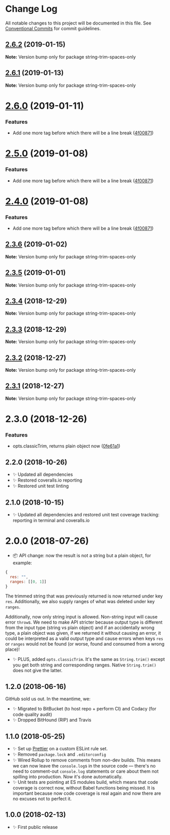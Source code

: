 # Change Log

All notable changes to this project will be documented in this file.
See [Conventional Commits](https://conventionalcommits.org) for commit guidelines.

## [2.6.2](https://bitbucket.org/codsen/codsen/src/master/packages/string-trim-spaces-only/compare/string-trim-spaces-only@2.6.1...string-trim-spaces-only@2.6.2) (2019-01-15)

**Note:** Version bump only for package string-trim-spaces-only





## [2.6.1](https://bitbucket.org/codsen/codsen/src/master/packages/string-trim-spaces-only/compare/string-trim-spaces-only@2.6.0...string-trim-spaces-only@2.6.1) (2019-01-13)

**Note:** Version bump only for package string-trim-spaces-only





# [2.6.0](https://bitbucket.org/codsen/codsen/src/master/packages/string-trim-spaces-only/compare/string-trim-spaces-only@2.3.6...string-trim-spaces-only@2.6.0) (2019-01-11)

### Features

- Add one more tag before which there will be a line break ([4f00871](https://bitbucket.org/codsen/codsen/src/master/packages/string-trim-spaces-only/commits/4f00871))

# [2.5.0](https://bitbucket.org/codsen/codsen/src/master/packages/string-trim-spaces-only/compare/string-trim-spaces-only@2.3.6...string-trim-spaces-only@2.5.0) (2019-01-08)

### Features

- Add one more tag before which there will be a line break ([4f00871](https://bitbucket.org/codsen/codsen/src/master/packages/string-trim-spaces-only/commits/4f00871))

# [2.4.0](https://bitbucket.org/codsen/codsen/src/master/packages/string-trim-spaces-only/compare/string-trim-spaces-only@2.3.6...string-trim-spaces-only@2.4.0) (2019-01-08)

### Features

- Add one more tag before which there will be a line break ([4f00871](https://bitbucket.org/codsen/codsen/src/master/packages/string-trim-spaces-only/commits/4f00871))

## [2.3.6](https://bitbucket.org/codsen/codsen/src/master/packages/string-trim-spaces-only/compare/string-trim-spaces-only@2.3.5...string-trim-spaces-only@2.3.6) (2019-01-02)

**Note:** Version bump only for package string-trim-spaces-only

## [2.3.5](https://bitbucket.org/codsen/codsen/src/master/packages/string-trim-spaces-only/compare/string-trim-spaces-only@2.3.4...string-trim-spaces-only@2.3.5) (2019-01-01)

**Note:** Version bump only for package string-trim-spaces-only

## [2.3.4](https://bitbucket.org/codsen/codsen/src/master/packages/string-trim-spaces-only/compare/string-trim-spaces-only@2.3.3...string-trim-spaces-only@2.3.4) (2018-12-29)

**Note:** Version bump only for package string-trim-spaces-only

## [2.3.3](https://bitbucket.org/codsen/codsen/src/master/packages/string-trim-spaces-only/compare/string-trim-spaces-only@2.3.2...string-trim-spaces-only@2.3.3) (2018-12-29)

**Note:** Version bump only for package string-trim-spaces-only

## [2.3.2](https://bitbucket.org/codsen/codsen/src/master/packages/string-trim-spaces-only/compare/string-trim-spaces-only@2.3.1...string-trim-spaces-only@2.3.2) (2018-12-27)

**Note:** Version bump only for package string-trim-spaces-only

## [2.3.1](https://bitbucket.org/codsen/codsen/src/master/packages/string-trim-spaces-only/compare/string-trim-spaces-only@2.3.0...string-trim-spaces-only@2.3.1) (2018-12-27)

**Note:** Version bump only for package string-trim-spaces-only

# 2.3.0 (2018-12-26)

### Features

- opts.classicTrim, returns plain object now ([0fe61a1](https://bitbucket.org/codsen/codsen/src/master/packages/string-trim-spaces-only/commits/0fe61a1))

## 2.2.0 (2018-10-26)

- ✨ Updated all dependencies
- ✨ Restored coveralls.io reporting
- ✨ Restored unit test linting

## 2.1.0 (2018-10-15)

- ✨ Updated all dependencies and restored unit test coverage tracking: reporting in terminal and coveralls.io

# 2.0.0 (2018-07-26)

- 📦 API change: now the result is not a string but a plain object, for example:

```js
{
  res: "",
  ranges: [[0, 1]]
}
```

The trimmed string that was previously returned is now returned under key `res`.
Additionally, we also supply ranges of what was deleted under key `ranges`.

Additionally, now only string input is allowed. Non-string input will cause error `throw`s. We need to make API stricter because output type is different from the input type (string vs plain object) and if an accidentally wrong type, a plain object was given, if we returned it without causing an error, it could be interpreted as a valid output type and cause errors when keys `res` or `ranges` would not be found (or worse, found and consumed from a wrong place)!

- ✨ PLUS, added `opts.classicTrim`. It's the same as `String.trim()` except you get both string and corresponding ranges. Native `String.trim()` does not give the latter.

## 1.2.0 (2018-06-16)

GitHub sold us out. In the meantime, we:

- ✨ Migrated to BitBucket (to host repo + perform CI) and Codacy (for code quality audit)
- ✨ Dropped BitHound (RIP) and Travis

## 1.1.0 (2018-05-25)

- ✨ Set up [Prettier](https://prettier.io) on a custom ESLint rule set.
- ✨ Removed `package.lock` and `.editorconfig`
- ✨ Wired Rollup to remove comments from non-dev builds. This means we can now leave the `console.log`s in the source code — there's no need to comment-out `console.log` statements or care about them not spilling into production. Now it's done automatically.
- ✨ Unit tests are pointing at ES modules build, which means that code coverage is correct now, without Babel functions being missed. It is important because now code coverage is real again and now there are no excuses not to perfect it.

## 1.0.0 (2018-02-13)

- ✨ First public release
